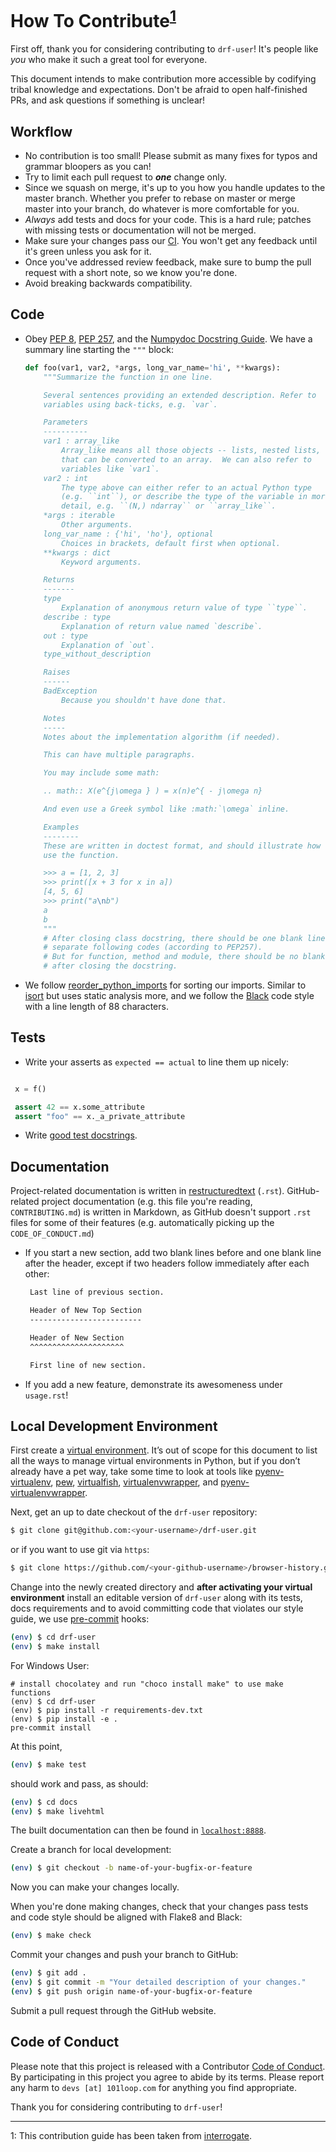 # How To Contribute<sup>[1](#footnote-1)</sup>

First off, thank you for considering contributing to `drf-user`! It's people
like _you_ who make it such a great tool for everyone.

This document intends to make contribution more accessible by codifying tribal
knowledge and expectations. Don't be afraid to open half-finished PRs, and ask
questions if something is unclear!

## Workflow

- No contribution is too small! Please submit as many fixes for typos and
  grammar bloopers as you can!
- Try to limit each pull request to **_one_** change only.
- Since we squash on merge, it's up to you how you handle updates to the master
  branch. Whether you prefer to rebase on master or merge master into your
  branch, do whatever is more comfortable for you.
- _Always_ add tests and docs for your code. This is a hard rule; patches with
  missing tests or documentation will not be merged.
- Make sure your changes pass our
  [CI](https://github.com/101loop/drf-user/actions?query=workflow%3ACI). You
  won't get any feedback until it's green unless you ask for it.
- Once you've addressed review feedback, make sure to bump the pull request with
  a short note, so we know you're done.
- Avoid breaking backwards compatibility.

## Code

- Obey [PEP 8](https://www.python.org/dev/peps/pep-0008/),
  [PEP 257](https://www.python.org/dev/peps/pep-0257/), and the
  [Numpydoc Docstring Guide](https://numpydoc.readthedocs.io/en/latest/format.html).
  We have a summary line starting the `"""` block:

  ```python
  def foo(var1, var2, *args, long_var_name='hi', **kwargs):
      """Summarize the function in one line.

      Several sentences providing an extended description. Refer to
      variables using back-ticks, e.g. `var`.

      Parameters
      ----------
      var1 : array_like
          Array_like means all those objects -- lists, nested lists, etc. --
          that can be converted to an array.  We can also refer to
          variables like `var1`.
      var2 : int
          The type above can either refer to an actual Python type
          (e.g. ``int``), or describe the type of the variable in more
          detail, e.g. ``(N,) ndarray`` or ``array_like``.
      *args : iterable
          Other arguments.
      long_var_name : {'hi', 'ho'}, optional
          Choices in brackets, default first when optional.
      **kwargs : dict
          Keyword arguments.

      Returns
      -------
      type
          Explanation of anonymous return value of type ``type``.
      describe : type
          Explanation of return value named `describe`.
      out : type
          Explanation of `out`.
      type_without_description

      Raises
      ------
      BadException
          Because you shouldn't have done that.

      Notes
      -----
      Notes about the implementation algorithm (if needed).

      This can have multiple paragraphs.

      You may include some math:

      .. math:: X(e^{j\omega } ) = x(n)e^{ - j\omega n}

      And even use a Greek symbol like :math:`\omega` inline.

      Examples
      --------
      These are written in doctest format, and should illustrate how to
      use the function.

      >>> a = [1, 2, 3]
      >>> print([x + 3 for x in a])
      [4, 5, 6]
      >>> print("a\nb")
      a
      b
      """
      # After closing class docstring, there should be one blank line to
      # separate following codes (according to PEP257).
      # But for function, method and module, there should be no blank lines
      # after closing the docstring.
  ```

- We follow
[reorder_python_imports](https://github.com/asottile/reorder_python_imports) for
sorting our imports. Similar to [isort](https://github.com/timothycrosley/isort)
but uses static analysis more, and we follow the
[Black](https://github.com/psf/black) code style with a line length of 88
characters.
<!-- As long as you run our full tox suite before committing, or install our [pre-commit](https://pre-commit.com/) hooks (ideally you'll do both -- see [Local Development Environment](#local-development-environment)), you won't have to spend any time on formatting your code at all. If you don't, CI will catch it for you -- but that seems like a waste of your time! -->

## Tests

- Write your asserts as `expected == actual` to line them up nicely:

```python

 x = f()

 assert 42 == x.some_attribute
 assert "foo" == x._a_private_attribute
```

<!-- * To run the test suite, all you need is a recent [tox](https://tox.readthedocs.io/). It will ensure the test suite runs with all dependencies against all Python versions just as it will in our CI. If you lack some Python versions, you can can always limit the environments like ``tox -e py35,py36`` (in that case you may want to look into [pyenv](https://github.com/pyenv/pyenv), which makes it very easy to install many different Python versions in parallel). -->

- Write [good test docstrings](https://jml.io/pages/test-docstrings.html).

## Documentation

Project-related documentation is written in
[restructuredtext](https://docutils.sourceforge.io/rst.html) (`.rst`).
GitHub-related project documentation (e.g. this file you're reading,
`CONTRIBUTING.md`) is written in Markdown, as GitHub doesn't support `.rst`
files for some of their features (e.g. automatically picking up the
`CODE_OF_CONDUCT.md`)

- If you start a new section, add two blank lines before and one blank line
  after the header, except if two headers follow immediately after each other:

  ```rst
   Last line of previous section.

   Header of New Top Section
   -------------------------

   Header of New Section
   ^^^^^^^^^^^^^^^^^^^^^

   First line of new section.
  ```

- If you add a new feature, demonstrate its awesomeness under `usage.rst`!

## Local Development Environment

<!-- You can (and should) run our test suite using [tox](https://tox.readthedocs.io/). However, you’ll probably want a more traditional environment as well. We highly recommend to develop using the latest Python 3 release because `interrogate` tries to take advantage of modern features whenever possible. -->

First create a [virtual environment](https://virtualenv.pypa.io/). It’s out of
scope for this document to list all the ways to manage virtual environments in
Python, but if you don’t already have a pet way, take some time to look at tools
like [pyenv-virtualenv](https://github.com/pyenv/pyenv-virtualenv),
[pew](https://github.com/berdario/pew),
[virtualfish](https://virtualfish.readthedocs.io/),
[virtualenvwrapper](https://virtualenvwrapper.readthedocs.io/), and
[pyenv-virtualenvwrapper](https://github.com/pyenv/pyenv-virtualenvwrapper).

Next, get an up to date checkout of the `drf-user` repository:

```sh
$ git clone git@github.com:<your-username>/drf-user.git
```

or if you want to use git via `https`:

```sh
$ git clone https://github.com/<your-github-username>/browser-history.git
```

Change into the newly created directory and **after activating your virtual
environment** install an editable version of `drf-user` along with its tests,
docs requirements and to avoid committing code that violates our style guide, we
use [pre-commit](https://pre-commit.com/) hooks:

```sh
(env) $ cd drf-user
(env) $ make install
```

For Windows User:
```
# install chocolatey and run "choco install make" to use make functions
(env) $ cd drf-user
(env) $ pip install -r requirements-dev.txt
(env) $ pip install -e .
pre-commit install
```

At this point,

```sh
(env) $ make test
```

should work and pass, as should:

```sh
(env) $ cd docs
(env) $ make livehtml
```

The built documentation can then be found in
[`localhost:8888`](http://localhost:8888).

Create a branch for local development:

```sh
(env) $ git checkout -b name-of-your-bugfix-or-feature
```

Now you can make your changes locally.

When you're done making changes, check that your changes pass tests and code
style should be aligned with Flake8 and Black:

```sh
(env) $ make check
```

Commit your changes and push your branch to GitHub:

```sh
(env) $ git add .
(env) $ git commit -m "Your detailed description of your changes."
(env) $ git push origin name-of-your-bugfix-or-feature
```

Submit a pull request through the GitHub website.

## Code of Conduct

Please note that this project is released with a Contributor
[Code of Conduct](https://github.com/101loop/drf-user/blob/master/CODE_OF_CONDUCT.md).
By participating in this project you agree to abide by its terms. Please report
any harm to `devs [at] 101loop.com` for anything you find appropriate.

Thank you for considering contributing to `drf-user`!

---

<a name="footnote-1">1</a>: This contribution guide has been taken from
[interrogate](https://github.com/econchick/interrogate/).
